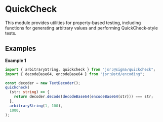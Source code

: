 # QuickCheck

This module provides utilities for property-based testing, including functions
for generating arbitrary values and performing QuickCheck-style tests.

## Examples

**Example 1**

```ts
import { arbitraryString, quickcheck } from "jsr:@sigma/quickcheck";
import { decodeBase64, encodeBase64 } from "jsr:@std/encoding";

const decoder = new TextDecoder();
quickcheck(
  (str: string) => {
    return decoder.decode(decodeBase64(encodeBase64(str))) === str;
  },
  arbitraryString(1, 100),
  1000,
);
```
